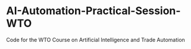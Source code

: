 # AI-Automation-Practical-Session-WTO
Code for the WTO Course on Artificial Intelligence and Trade Automation
